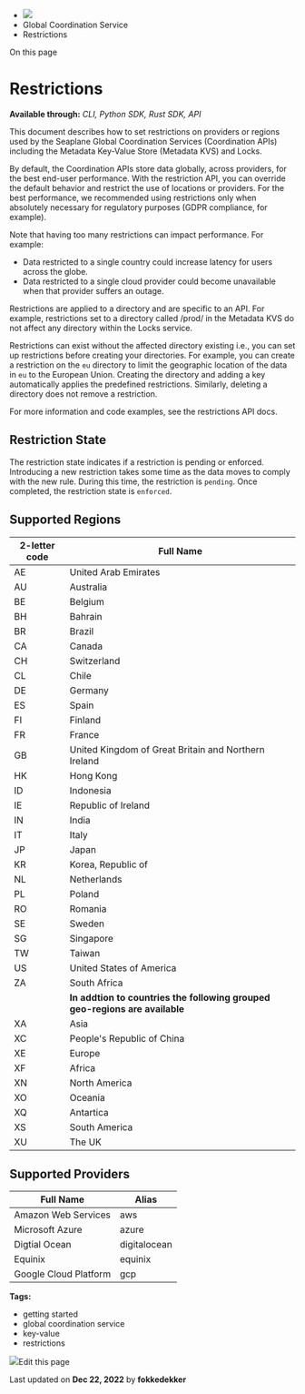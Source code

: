 <div>

<div>

<div>

<div>

-   ![](data:image/svg+xml;base64,PHN2Zz48cGF0aD48L3BhdGg+PC9zdmc+)
-   Global Coordination Service
-   Restrictions

<div>

On this page

</div>

<div>

<div>

# Restrictions

</div>

**Available through:** *CLI, Python SDK, Rust SDK, API*

This document describes how to set restrictions on providers or regions
used by the Seaplane Global Coordination Services (Coordination APIs)
including the Metadata Key-Value Store (Metadata KVS) and Locks.

By default, the Coordination APIs store data globally, across providers,
for the best end-user performance. With the restriction API, you can
override the default behavior and restrict the use of locations or
providers. For the best performance, we recommended using restrictions
only when absolutely necessary for regulatory purposes (GDPR compliance,
for example).

Note that having too many restrictions can impact performance. For
example:

-   Data restricted to a single country could increase latency for users
    across the globe.
-   Data restricted to a single cloud provider could become unavailable
    when that provider suffers an outage.

Restrictions are applied to a directory and are specific to an API. For
example, restrictions set to a directory called /prod/ in the Metadata
KVS do not affect any directory within the Locks service.

Restrictions can exist without the affected directory existing i.e., you
can set up restrictions before creating your directories. For example,
you can create a restriction on the `eu` directory to limit the
geographic location of the data in `eu` to the European Union. Creating
the directory and adding a key automatically applies the predefined
restrictions. Similarly, deleting a directory does not remove a
restriction.

For more information and code examples, see the restrictions API docs.

## Restriction State​

The restriction state indicates if a restriction is pending or enforced.
Introducing a new restriction takes some time as the data moves to
comply with the new rule. During this time, the restriction is
`pending`. Once completed, the restriction state is `enforced`.

## Supported Regions​

<div>

<table><thead><tr><th>2-letter code</th><th>Full Name</th></tr></thead><tbody><tr><td>AE</td><td>United Arab Emirates</td></tr><tr><td>AU</td><td>Australia</td></tr><tr><td>BE</td><td>Belgium</td></tr><tr><td>BH</td><td>Bahrain</td></tr><tr><td>BR</td><td>Brazil</td></tr><tr><td>CA</td><td>Canada</td></tr><tr><td>CH</td><td>Switzerland</td></tr><tr><td>CL</td><td>Chile</td></tr><tr><td>DE</td><td>Germany</td></tr><tr><td>ES</td><td>Spain</td></tr><tr><td>FI</td><td>Finland</td></tr><tr><td>FR</td><td>France</td></tr><tr><td>GB</td><td>United Kingdom of Great Britain and Northern Ireland</td></tr><tr><td>HK</td><td>Hong Kong</td></tr><tr><td>ID</td><td>Indonesia</td></tr><tr><td>IE</td><td>Republic of Ireland</td></tr><tr><td>IN</td><td>India</td></tr><tr><td>IT</td><td>Italy</td></tr><tr><td>JP</td><td>Japan</td></tr><tr><td>KR</td><td>Korea, Republic of</td></tr><tr><td>NL</td><td>Netherlands</td></tr><tr><td>PL</td><td>Poland</td></tr><tr><td>RO</td><td>Romania</td></tr><tr><td>SE</td><td>Sweden</td></tr><tr><td>SG</td><td>Singapore</td></tr><tr><td>TW</td><td>Taiwan</td></tr><tr><td>US</td><td>United States of America</td></tr><tr><td>ZA</td><td>South Africa</td></tr><tr><td></td><td><strong>In addtion to countries the following grouped geo-regions are available</strong></td></tr><tr><td>XA</td><td>Asia</td></tr><tr><td>XC</td><td>People's Republic of China</td></tr><tr><td>XE</td><td>Europe</td></tr><tr><td>XF</td><td>Africa</td></tr><tr><td>XN</td><td>North America</td></tr><tr><td>XO</td><td>Oceania</td></tr><tr><td>XQ</td><td>Antartica</td></tr><tr><td>XS</td><td>South America</td></tr><tr><td>XU</td><td>The UK</td></tr></tbody></table>

</div>

## Supported Providers​

<div>

<table><thead><tr><th>Full Name</th><th>Alias</th></tr></thead><tbody><tr><td>Amazon Web Services</td><td>aws</td></tr><tr><td>Microsoft Azure</td><td>azure</td></tr><tr><td>Digtial Ocean</td><td>digitalocean</td></tr><tr><td>Equinix</td><td>equinix</td></tr><tr><td>Google Cloud Platform</td><td>gcp</td></tr></tbody></table>

</div>

</div>

<div>

<div>

**Tags:**

-   getting started
-   global coordination service
-   key-value
-   restrictions

</div>

</div>

<div>

<div>

![](data:image/svg+xml;base64,PHN2Zz48Zz48cGF0aD48L3BhdGg+PC9nPjwvc3ZnPg==)Edit
this page

</div>

<div>

Last updated on **Dec 22, 2022** by **fokkedekker**

</div>

</div>

</div>

</div>

</div>

</div>
